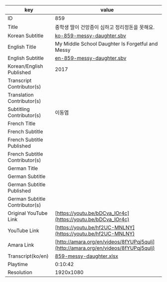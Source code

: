 |  key  |  value  |
|-------|---------|
| ID            | 859 |
| Title         | 중학생 딸이 건망증이 심하고 정리정돈을 못해요. |
| Korean Subtitle | [ko-859-messy-daughter.sbv](https://github.com/jungtosociety/dharma-qna/raw/master/sub/859/ko-859-messy-daughter.sbv) |
| English Title | My Middle School Daughter Is Forgetful and Messy |
| English Subtitle | [en-859-messy-daughter.sbv](https://github.com/jungtosociety/dharma-qna/raw/master/sub/859/en-859-messy-daughter.sbv) |
| Korean/English Published     | 2017 |
| Transcript Contributor(s)   |  |
| Translation Contributor(s)   |  |
| Subtitling Contributor(s)   | 이동엽 |
| French Title |  |
| French Subtitle |  |
| French Subtitle Published |  |
| French Subtitle Contributor(s) |  |
| German Title |  |
| German Subtitle |  |
| German Subtitle Published |  |
| German Subtitle Contributor(s) |  |
| Original YouTube Link  | [https://youtu.be/bDCva_IOr4c](https://youtu.be/bDCva_IOr4c) |
| YouTube Link  | [https://youtu.be/hf2UC-MNLNY](https://youtu.be/hf2UC-MNLNY) |
| Amara Link    | [http://amara.org/en/videos/8fYUPqj5qulj](http://amara.org/en/videos/8fYUPqj5qulj) |
| Transcript(ko/en) | [859-messy-daughter.xlsx](https://github.com/jungtosociety/dharma-qna/raw/master/sub/859/859-messy-daughter.xlsx) |
| Playtime | 0:10:42 |
| Resolution | 1920x1080|
